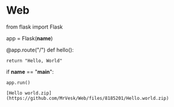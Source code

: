 # Web
from flask import Flask

app = Flask(__name__)

@app.route("/")
def hello():

    return "Hello, World"

if __name__ == "__main__":

    app.run()
    
    [Hello world.zip](https://github.com/MrVesk/Web/files/8185201/Hello.world.zip)
